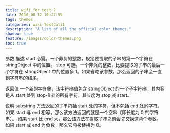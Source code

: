 ```yaml
---
title: wifi for test 2
date: 2016-08-12 10:27:59
tags: themes
categories: wiki-TestCati1
description: "A list of all the official color themes."
shadow: true
feature: /images/color-themes.png
toc: true
---
```



参数 描述 
start 必需。一个非负的整数，规定要提取的子串的第一个字符在 stringObject 中的位置。 
stop 可选。一个非负的整数，比要提取的子串的最后一个字符在 stringObject 中的位置多 1。如果省略该参数，那么返回的子串会一直到字符串的结尾。 

返回值 
一个新的字符串，该字符串值包含 stringObject 的一个子字符串，其内容是从 start 处到 stop-1 处的所有字符，其长度为 stop 减 start。 

说明 
substring 方法返回的子串包括 start 处的字符，但不包括 end 处的字符。 
如果 start 与 end 相等，那么该方法返回的就是一个空串（即长度为 0 的字符串）。 
如果 start 比 end 大，那么该方法在提取子串之前会先交换这两个参数。 
如果 start 或 end 为负数，那么它将被替换为 0。 
